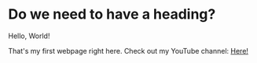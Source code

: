 # Do we need to have a heading?

Hello, World!

That's my first webpage right here. Check out my YouTube channel: [Here!](https://www.youtube.com/channel/UCJp7FMq4xNOE5J6NJgBSmcA)



